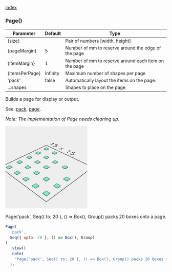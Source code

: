 [index](../../nb/api/index.md)
### Page()
Parameter|Default|Type
---|---|---
{size}||Pair of numbers [width, height]
{pageMargin}|5|Number of mm to reserve around the edge of the page
{itemMargin}|1|Number of mm to reserve around each item on the page
{itemsPerPage}|Infinity|Maximum number of shapes per page
'pack'|false|Automatically layout the items on the page.
...shapes||Shapes to place on the page

Builds a page for display or output.

See: [pack](../../nb/api/pack.nb), [page](#https://raw.githubusercontent.com/jsxcad/JSxCAD/master/nb/api/page.md).

_Note: The implementation of Page needs cleaning up._

![Image](Page.md.$2.png)

Page('pack', Seq({ to: 20 }, () => Box(), Group)) packs 20 boxes onto a page.

```JavaScript
Page(
  'pack',
  Seq({ upto: 20 }, () => Box(), Group)
)
  .view()
  .note(
    "Page('pack', Seq({ to: 20 }, () => Box(), Group)) packs 20 boxes onto a page."
  );
```
